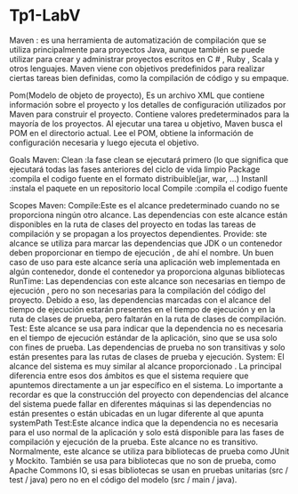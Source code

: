 # Tp1-LabV

Maven : es una herramienta de automatización de compilación que se utiliza principalmente para proyectos Java, aunque también se puede utilizar para crear y administrar proyectos escritos en C # , Ruby , Scala y otros lenguajes. Maven viene con objetivos predefinidos para realizar ciertas tareas bien definidas, como la compilación de código y su empaque.

Pom(Modelo de objeto de proyecto), Es un archivo XML que contiene información sobre el proyecto y los detalles de configuración utilizados por Maven para construir el proyecto. Contiene valores predeterminados para la mayoría de los proyectos. Al ejecutar una tarea u objetivo, Maven busca el POM en el directorio actual. Lee el POM, obtiene la información de configuración necesaria y luego ejecuta el objetivo.

Goals Maven:
Clean :la fase clean se ejecutará primero (lo que significa que ejecutará todas las fases anteriores del ciclo de vida limpio
Package :compila el codigo fuente en el formato distribuible(jar, war, …)
Instanll :instala el paquete en un repositorio local
Compile :compila el codigo fuente

Scopes Maven:
Compile:Este es el alcance predeterminado cuando no se proporciona ningún otro alcance. Las dependencias con este alcance están disponibles en la ruta de clases del proyecto en todas las tareas de compilación y se propagan a los proyectos dependientes.
Provide: ste alcance se utiliza para marcar las dependencias que JDK o un contenedor deben proporcionar en tiempo de ejecución , de ahí el nombre.
Un buen caso de uso para este alcance sería una aplicación web implementada en algún contenedor, donde el contenedor ya proporciona algunas bibliotecas
RunTime: Las dependencias con este alcance son necesarias en tiempo de ejecución , pero no son necesarias para la compilación del código del proyecto. Debido a eso, las dependencias marcadas con el alcance del tiempo de ejecución estarán presentes en el tiempo de ejecución y en la ruta de clases de prueba, pero faltarán en la ruta de clases de compilación.
Test: Este alcance se usa para indicar que la dependencia no es necesaria en el tiempo de ejecución estándar de la aplicación, sino que se usa solo con fines de prueba. Las dependencias de prueba no son transitivas y solo están presentes para las rutas de clases de prueba y ejecución.
System: El alcance del sistema es muy similar al alcance proporcionado . La principal diferencia entre esos dos ámbitos es que el sistema requiere que apuntemos directamente a un jar específico en el sistema.
Lo importante a recordar es que la construcción del proyecto con dependencias del alcance del sistema puede fallar en diferentes máquinas si las dependencias no están presentes o están ubicadas en un lugar diferente al que apunta systemPath
Test:Este alcance indica que la dependencia no es necesaria para el uso normal de la aplicación y solo está disponible para las fases de compilación y ejecución de la prueba. Este alcance no es transitivo. Normalmente, este alcance se utiliza para bibliotecas de prueba como JUnit y Mockito. También se usa para bibliotecas que no son de prueba, como Apache Commons IO, si esas bibliotecas se usan en pruebas unitarias (src / test / java) pero no en el código del modelo (src / main / java).

